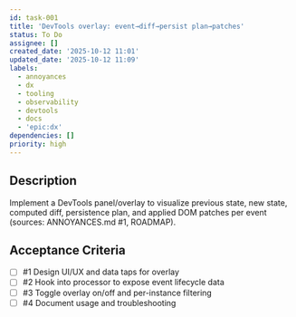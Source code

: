 ```yaml
---
id: task-001
title: 'DevTools overlay: event→diff→persist plan→patches'
status: To Do
assignee: []
created_date: '2025-10-12 11:01'
updated_date: '2025-10-12 11:09'
labels:
  - annoyances
  - dx
  - tooling
  - observability
  - devtools
  - docs
  - 'epic:dx'
dependencies: []
priority: high
---
```


## Description

<!-- SECTION:DESCRIPTION:BEGIN -->
Implement a DevTools panel/overlay to visualize previous state, new state, computed diff, persistence plan, and applied DOM patches per event (sources: ANNOYANCES.md #1, ROADMAP).
<!-- SECTION:DESCRIPTION:END -->

## Acceptance Criteria
<!-- AC:BEGIN -->
- [ ] #1 Design UI/UX and data taps for overlay
- [ ] #2 Hook into processor to expose event lifecycle data
- [ ] #3 Toggle overlay on/off and per-instance filtering
- [ ] #4 Document usage and troubleshooting
<!-- AC:END -->
